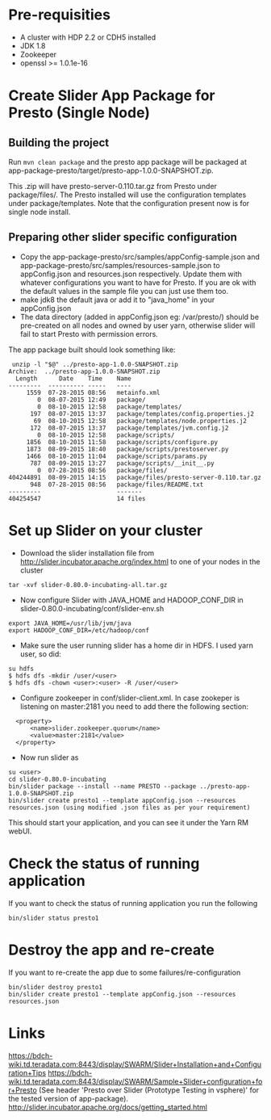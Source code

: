 # Pre-requisities

* A cluster with HDP 2.2 or CDH5 installed
* JDK 1.8 
* Zookeeper 
* openssl >= 1.0.1e-16

# Create Slider App Package for Presto (Single Node)

## Building the project

Run ```mvn clean package``` and the presto app package will be packaged at app-package-presto/target/presto-app-1.0.0-SNAPSHOT.zip.

This .zip will have presto-server-0.110.tar.gz from Presto under package/files/. The Presto installed will use the configuration templates under package/templates.
Note that the configuration present now is for single node install.

## Preparing other slider specific configuration

* Copy the app-package-presto/src/samples/appConfig-sample.json and app-package-presto/src/samples/resources-sample.json to appConfig.json and resources.json respectively. Update them with whatever configurations you want to have for Presto. If you are ok with the default values in the sample file you can  just use them too.
* make jdk8 the default java or add it to "java_home" in your appConfig.json
* The data directory (added in appConfig.json eg: /var/presto/) should be pre-created on all nodes and owned by user yarn, otherwise slider will fail to start Presto with permission errors.

The app package built should look something like:

```
 unzip -l "$@" ../presto-app-1.0.0-SNAPSHOT.zip 
Archive:  ../presto-app-1.0.0-SNAPSHOT.zip
  Length      Date    Time    Name
---------  ---------- -----   ----
     1559  07-28-2015 08:56   metainfo.xml
        0  08-07-2015 12:49   package/
        0  08-10-2015 12:58   package/templates/
      197  08-07-2015 13:37   package/templates/config.properties.j2
       69  08-10-2015 12:58   package/templates/node.properties.j2
      172  08-07-2015 13:37   package/templates/jvm.config.j2
        0  08-10-2015 12:58   package/scripts/
     1856  08-10-2015 11:58   package/scripts/configure.py
     1873  08-09-2015 18:40   package/scripts/prestoserver.py
     1466  08-10-2015 11:04   package/scripts/params.py
      787  08-09-2015 13:27   package/scripts/__init__.py
        0  07-28-2015 08:56   package/files/
404244891  08-09-2015 14:15   package/files/presto-server-0.110.tar.gz
      948  07-28-2015 08:56   package/files/README.txt
---------                     -------
404254547                     14 files
```

# Set up Slider on your cluster

* Download the slider installation file from http://slider.incubator.apache.org/index.html to one of your nodes in the cluster
```
tar -xvf slider-0.80.0-incubating-all.tar.gz
```
 
* Now configure Slider with JAVA_HOME and HADOOP_CONF_DIR in slider-0.80.0-incubating/conf/slider-env.sh
```
export JAVA_HOME=/usr/lib/jvm/java
export HADOOP_CONF_DIR=/etc/hadoop/conf
```
 
* Make sure the user running slider has a home dir in HDFS. I used yarn user, so did:
```
su hdfs
$ hdfs dfs -mkdir /user/<user>
$ hdfs dfs -chown <user>:<user> -R /user/<user>
```

* Configure zookeeper in conf/slider-client.xml. In case zookeper is listening on master:2181 you need to add there the following section:

```
  <property>
      <name>slider.zookeeper.quorum</name>
      <value>master:2181</value>
  </property>
```
 
* Now run slider as <user>
```
su <user>
cd slider-0.80.0-incubating
bin/slider package --install --name PRESTO --package ../presto-app-1.0.0-SNAPSHOT.zip
bin/slider create presto1 --template appConfig.json --resources resources.json (using modified .json files as per your requirement)
```

This should start your application, and you can see it under the Yarn RM webUI.

# Check the status of running application

If you want to check the status of running application you run the following

```
bin/slider status presto1
```

# Destroy the app and re-create

If you want to re-create the app due to some failures/re-configuration

```
bin/slider destroy presto1
bin/slider create presto1 --template appConfig.json --resources resources.json
```

# Links

https://bdch-wiki.td.teradata.com:8443/display/SWARM/Slider+Installation+and+Configuration+Tips
https://bdch-wiki.td.teradata.com:8443/display/SWARM/Sample+Slider+configuration+for+Presto (See header 'Presto over Slider (Prototype Testing in vsphere)' for the tested version of app-package).
http://slider.incubator.apache.org/docs/getting_started.html
